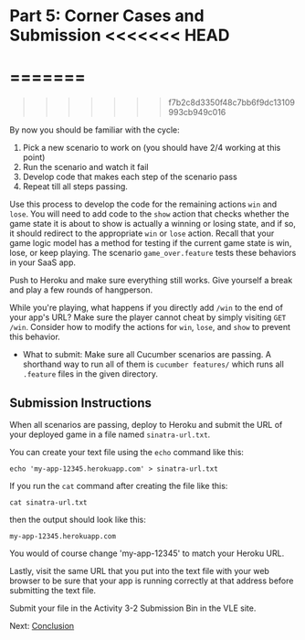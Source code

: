 
Part 5: Corner Cases and Submission
<<<<<<< HEAD
====================
=======
===================================
>>>>>>> f7b2c8d3350f48c7bb6f9dc13109993cb949c016

By now you should be familiar with the cycle:

1.  Pick a new scenario to work on (you should have 2/4 working at this point)
2.  Run the scenario and watch it fail
3.  Develop code that makes each step of the scenario pass
4.  Repeat till all steps passing.

Use this process to develop the code for the remaining actions `win` and `lose`.  You will need to add code to the `show` action that checks whether the game state it is about to show is actually a winning or losing state, and if so, it should redirect to the appropriate `win` or `lose` action.  Recall that your game logic model has a method for testing if the current game state is win, lose, or keep playing. The scenario `game_over.feature` tests these behaviors in your SaaS app.

Push to Heroku and make sure everything still works.  Give yourself a break and play a few rounds of hangperson.

While you're playing, what happens if you directly add `/win` to the end of your app's URL?  Make sure the player cannot cheat by simply visiting `GET /win`.  Consider how to modify the actions for `win`, `lose`, and `show` to prevent this behavior.

* What to submit:  Make sure all Cucumber scenarios are passing.  A shorthand way to run all of them is `cucumber features/` which runs all `.feature` files in the given directory.

Submission Instructions
-----------------------
When all scenarios are passing, deploy to Heroku and submit the URL of your deployed game in a file named `sinatra-url.txt`. 

You can create your text file using the `echo` command like this:

```
echo 'my-app-12345.herokuapp.com' > sinatra-url.txt
```

If you run the `cat` command after creating the file like this:

```
cat sinatra-url.txt
```

then the output should look like this:

```
my-app-12345.herokuapp.com
```

You would of course change 'my-app-12345' to match your Heroku URL.

Lastly, visit the same URL that you put into the text file with your web browser to be sure that your app is running correctly at that address before submitting the text file.

Submit your file in the Activity 3-2 Submission Bin in the VLE site. 


Next: [Conclusion](part_6_conclusion.md)
